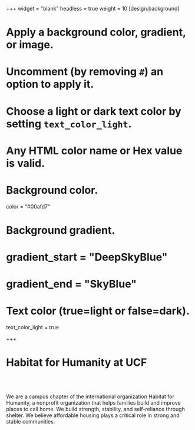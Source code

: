 +++
widget = "blank"
headless = true
weight = 10
[design.background]
  # Apply a background color, gradient, or image.
  #   Uncomment (by removing `#`) an option to apply it.
  #   Choose a light or dark text color by setting `text_color_light`.
  #   Any HTML color name or Hex value is valid.
  
  # Background color.
   color = "#00afd7"
  
  # Background gradient.
  # gradient_start = "DeepSkyBlue"
  # gradient_end = "SkyBlue"

  # Text color (true=light or false=dark).
   text_color_light = true 
  
+++
<html>
<body>
<main>
    <div class="row">
      <div class="text-center">
        <h1>
          Habitat for Humanity at UCF
        </h1>
      </div>
      <br />
      <br />
      <div class="text-left">
        <p>
          We are a campus chapter of the international organization Habitat for Humanity, a nonprofit organization that helps families build and improve places to call home. We build strength, stability, and self-reliance through shelter. We believe affordable housing plays a critical role in strong and stable communities.
        </p>
    </div>
  </div>
</main>
</body>
</html>


